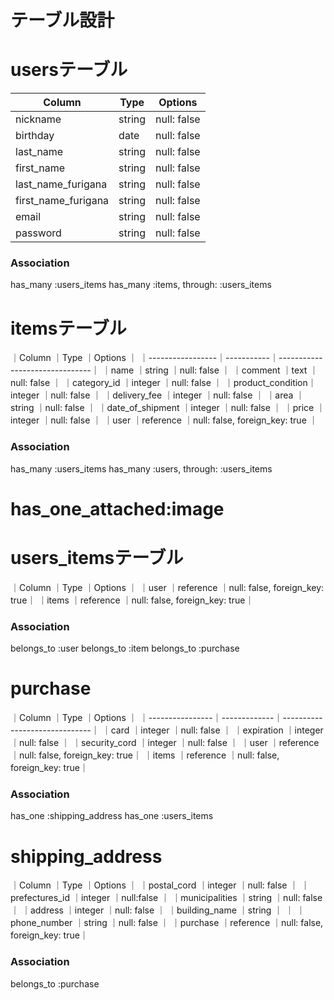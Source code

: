 # テーブル設計

# usersテーブル

| Column            | Type   | Options     |
| --------          | ------ | ----------- |
| nickname          | string | null: false |
| birthday          | date   | null: false |
| last_name         | string | null: false |
|first_name         | string | null: false |
|last_name_furigana | string | null: false |
|first_name_furigana| string | null: false |
| email             | string | null: false |
| password          | string | null: false |


### Association

has_many :users_items
has_many :items, through: :users_items

# itemsテーブル

｜Column           ｜Type       ｜Options                        ｜
｜-----------------｜-----------｜-------------------------------｜
｜name             ｜string     ｜null: false                    ｜
｜comment          ｜text       ｜null: false                    ｜
｜category_id      ｜integer    ｜null: false                    ｜
｜product_condition｜integer    ｜null: false                    ｜
｜delivery_fee     ｜integer    ｜null: false                    ｜
｜area             ｜string     ｜null: false                    ｜
｜date_of_shipment ｜integer    ｜null: false                    ｜
｜price            ｜integer    ｜null: false                    ｜
｜user             ｜reference  ｜null: false, foreign_key: true ｜
### Association

has_many :users_items
has_many :users, through: :users_items
# has_one_attached:image

# users_itemsテーブル
｜Column       ｜Type        ｜Options                       ｜
｜user         ｜reference   ｜null: false, foreign_key: true｜
｜items        ｜reference   ｜null: false, foreign_key: true｜

### Association

belongs_to :user
belongs_to :item
belongs_to :purchase

# purchase

｜Column          ｜Type         ｜Options                       ｜
｜----------------｜-------------｜------------------------------｜
｜card            ｜integer      ｜null: false                   ｜
｜expiration      ｜integer      ｜null: false                   ｜
｜security_cord   ｜integer      ｜null: false                   ｜
｜user            ｜reference    ｜null: false, foreign_key: true｜
｜items           ｜reference    ｜null: false, foreign_key: true｜

### Association
has_one :shipping_address
has_one :users_items

# shipping_address

｜Column          ｜Type        ｜Options                       ｜
｜postal_cord     ｜integer     ｜null: false                   ｜
｜prefectures_id  ｜integer     ｜null:false                    ｜
｜municipalities  ｜string      ｜null: false                   ｜
｜address         ｜integer     ｜null: false                   ｜
｜building_name   ｜string      ｜                              ｜
｜phone_number    ｜string      ｜null: false                   ｜
｜purchase        ｜reference   ｜null: false, foreign_key: true｜


### Association

belongs_to :purchase

